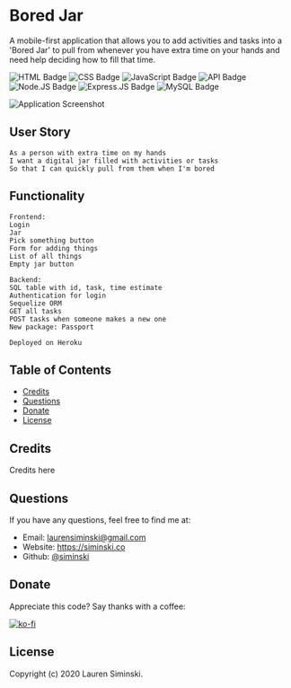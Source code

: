 # Bored Jar
A mobile-first application that allows you to add activities and tasks into a 'Bored Jar' to pull from whenever you have extra time on your hands and need help deciding how to fill that time.

![HTML Badge](https://img.shields.io/badge/-HTML-323795) ![CSS Badge](https://img.shields.io/badge/-CSS-01A990) ![JavaScript Badge](https://img.shields.io/badge/-JavaScript-539436) ![API Badge](https://img.shields.io/badge/-API-F58021) ![Node.JS Badge](https://img.shields.io/badge/-Node.JS-CF1848) ![Express.JS Badge](https://img.shields.io/badge/-Express.JS-750460) ![MySQL Badge](https://img.shields.io/badge/-MySQL-61489C)  

![Application Screenshot](asvnkav)


## User Story
```
As a person with extra time on my hands
I want a digital jar filled with activities or tasks
So that I can quickly pull from them when I'm bored
```


## Functionality
```
Frontend:
Login
Jar
Pick something button
Form for adding things
List of all things
Empty jar button

Backend:
SQL table with id, task, time estimate
Authentication for login
Sequelize ORM
GET all tasks
POST tasks when someone makes a new one
New package: Passport

Deployed on Heroku
```


## Table of Contents 
* [Credits](#credits) 
* [Questions](#questions) 
* [Donate](#donate)
* [License](#license)   


## Credits
Credits here 


## Questions
If you have any questions, feel free to find me at:
* Email: laurensiminski@gmail.com
* Website: https://siminski.co
* Github: [@siminski](https://github.com/siminski)


## Donate
Appreciate this code? Say thanks with a coffee:

[![ko-fi](https://www.ko-fi.com/img/githubbutton_sm.svg)](https://ko-fi.com/W7W21YVJJ)


## License
Copyright (c) 2020 Lauren Siminski.